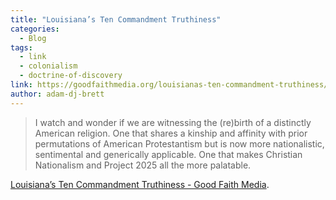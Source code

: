 ```yaml
---
title: "Louisiana’s Ten Commandment Truthiness"
categories:
  - Blog
tags:
  - link
  - colonialism
  - doctrine-of-discovery
link: https://goodfaithmedia.org/louisianas-ten-commandment-truthiness/
author: adam-dj-brett
---
```

> I watch and wonder if we are witnessing the (re)birth of a distinctly American religion. One that shares a kinship and affinity with prior permutations of American Protestantism but is now more nationalistic, sentimental and generically applicable. One that makes Christian Nationalism and Project 2025 all the more palatable.

[Louisiana’s Ten Commandment Truthiness - Good Faith Media](https://goodfaithmedia.org/louisianas-ten-commandment-truthiness/).